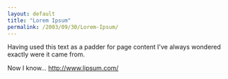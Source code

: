 ```yaml
---
layout: default
title: "Lorem Ipsum"
permalink: /2003/09/30/Lorem-Ipsum/
---
```


<P>Having used this text as a padder for page content I've always wondered exactly were it came from. </P>
<P>Now I know... <A class="" href="http://www.lipsum.com/" target=_blank>http://www.lipsum.com/</A></P>
